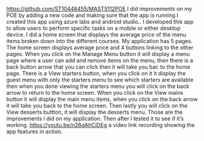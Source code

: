https://github.com/ST10448455/MAST5112POE I did improvements on my POE by adding a new code and making sure that the app is running.I created this app using azure labs and android studio.. I developed this app to allow users to perform specific tasks on a mobile or either desktop device. I did a home screen that displays the average  price of the menu items broken down into the different courses. My application has 5 pages. The home screen displays average price and 4 buttons linking to the other pages. When you click on the Manage Menu button it will display a menu page where a user can add and remove items on the menu, then there is a back button arrow that you can click then it will take you bac to the home page. There is a View starters button, when you click on it it display the guest menu with only the starters menu to see which starters are available then when you done viewing the starters menu you will click on the back arrow to return to the home screen. When you click on the View mains button it will display the main menu items, when you click on the back arrow it will take you back to the home screen. Then lastly you will click on the View desserts buttton, it will display the desserts menu. Those are the improvements l did on my application. Then after l tested it to see if it’s working.
https://youtu.be/n26qAhCiDEg a video link recording showing the app features in action.
